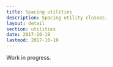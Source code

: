 ```yaml
---
title: Spacing utilities
description: Spacing utility classes.
layout: detail
section: utilities
date: 2017-10-19
lastmod: 2017-10-19
---
```


Work in progress.
